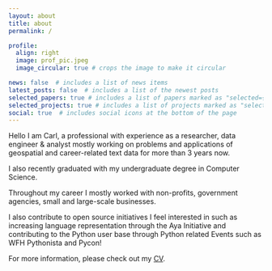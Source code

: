 ```yaml
---
layout: about
title: about
permalink: /

profile:
  align: right
  image: prof_pic.jpeg
  image_circular: true # crops the image to make it circular

news: false  # includes a list of news items
latest_posts: false  # includes a list of the newest posts
selected_papers: true # includes a list of papers marked as "selected={true}"
selected_projects: true # includes a list of projects marked as "selected={true}"
social: true  # includes social icons at the bottom of the page
---
```

Hello I am Carl,  a professional with experience as a  researcher,  data engineer & analyst mostly working on problems and  applications of geospatial and career-related text data for more than 3 years now. 

I also recently graduated with my undergraduate degree in Computer Science.

Throughout my career I mostly worked with non-profits, government agencies, small and large-scale businesses.

I also contribute to open source initiatives I feel interested in such as increasing language representation through the Aya Initiative  and contributing to the Python user base through Python related  Events such as WFH Pythonista and Pycon!

For more information, please check out my [CV](/cv/).
